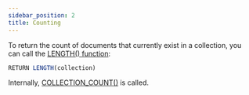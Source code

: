 ```yaml
---
sidebar_position: 2
title: Counting
---
```


To return the count of documents that currently exist in a collection, you can call the [LENGTH() function](../c8ql/functions/array.md#length):

```js
RETURN LENGTH(collection)
```

Internally, [COLLECTION_COUNT()](../c8ql/functions/database.md#count) is called.
